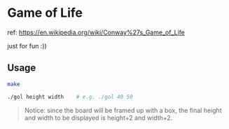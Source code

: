 # Game of Life

ref: https://en.wikipedia.org/wiki/Conway%27s_Game_of_Life

just for fun :))

## Usage

```sh
make
```

```sh
./gol height width    # e.g. ./gol 40 50
```

> Notice: since the board will be framed up with a box, the final height and width to be displayed is height+2 and width+2.  
